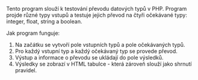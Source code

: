 Tento program slouží k testování převodu datových typů v PHP. Program projde různé typy vstupů a testuje jejich převod na čtyři očekávané typy: integer, float, string a boolean.

Jak program funguje:

1. Na začátku se vytvoří pole vstupních typů a pole očekávaných typů.
2. Pro každý vstupní typ a každý očekávaný typ se provede převod.
3. Výstup a informace o převodu se ukládají do pole výsledků.
4. Výsledky se zobrazí v HTML tabulce - která zároveň slouží jako shrnutí pravidel.
